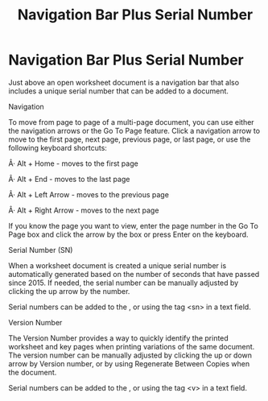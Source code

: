 ﻿---
title: Navigation Bar Plus Serial Number
category: reference
---

# Navigation Bar Plus Serial Number

Just above an open worksheet document is a navigation bar that also includes a unique serial number that can be added to a document.

Navigation

To move from page to page of a multi-page document, you can use either the navigation arrows or the Go To Page feature. Click a navigation arrow to move to the first page, next page, previous page, or last page, or use the following keyboard shortcuts:

Â· Alt + Home - moves to the first page

Â· Alt + End - moves to the last page

Â· Alt + Left Arrow - moves to the previous page

Â· Alt + Right Arrow - moves to the next page

If you know the page you want to view, enter the page number in the Go To Page box and click the arrow by the box or press Enter on the keyboard.

Serial Number (SN)

When a worksheet document is created a unique serial number is automatically generated based on the number of seconds that have passed since 2015. If needed, the serial number can be manually adjusted by clicking the up arrow by the number.

Serial numbers can be added to the , or using the tag &lt;sn&gt; in a text field.

Version Number

The Version Number provides a way to quickly identify the printed worksheet and key pages when printing variations of the same document. The version number can be manually adjusted by clicking the up or down arrow by Version number, or by using Regenerate Between Copies when the document.

Serial numbers can be added to the , or using the tag &lt;v&gt; in a text field.
